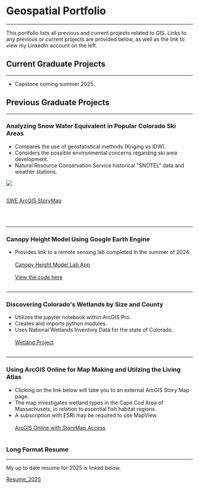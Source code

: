 # Geospatial Portfolio
---
This portfolio lists all previous and current projects related to GIS. 
Links to any previous or current projects are provided below, as well as the link to view my LinkedIn account on the left.  

## Current Graduate Projects
---
- Capstone coming summer 2025.

## Previous Graduate Projects 
---
### Analyzing Snow Water Equivalent in Popular Colorado Ski Areas
- Compares the use of geostatistical methods (Kriging vs IDW).
- Considers the possible environmental concerns regarding ski area development.
- Natural Resource Conservation Service historical "SNOTEL" data and weather stations.
<img src="https://github.com/Christineslord/Christines_Portfolio.github.io/blob/master/images/CO_Mountain1.JPG?raw=true"/>
<br><br>

[SWE ArcGIS StoryMap](https://arcg.is/1XuSya0)

<br><br>

---
### Canopy Height Model Using Google Earth Engine
- Provides link to a remote sensing lab completed in the summer of 2024.
<br><br>
[Canopy Height Model Lab App](https://ee-christineslord1.projects.earthengine.app/view/canopy-height-model---lab-5b)
<br><br>
[View the code here](https://code.earthengine.google.com/caff0782ef690beed54c1b18d50dbd04?hl=it)
<br><br>
---
### Discovering Colorado's Wetlands by Size and County
- Utilizes the jupyter notebook within ArcGIS Pro.
- Creates and imports python modules.
- Uses National Wetlands Inventory Data for the state of Colorado.
<br><br>
[Wetland Project](https://github.com/Christineslord/Christines_Portfolio.github.io/blob/master/pdf/Clord_FinalProject.pdf)
<br><br>
---
### Using ArcGIS Online for Map Making and Utilzing the Living Atlas
- Clicking on the link below will take you to an external ArcGIS Story Map page.
- The map investigates wetland types in the Cape Cod Area of Massachusets, in relation to essential fish habitat regions.
- A subscription with ESRI may be required to use MapView.
<br><br>
[ArcGIS Online with StoryMap Access](https://arcg.is/1j0mzK0)
<br><br>


### Long Format Resume
---
My up to date resume for 2025 is linked below.

[Resume_2025](https://github.com/Christineslord/Christines_Portfolio/blob/531f5a9d53fe42d6278bb4752df699d69e0c9410/pdf/Clord_Resume2025.pdf)




